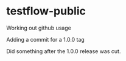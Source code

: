 # testflow-public
Working out github usage

Adding a commit for a 1.0.0 tag

Did something after the 1.0.0 release was cut.
